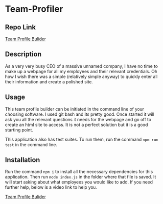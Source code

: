 # Team-Profiler

## Repo Link

[Team Profile Bulider](https://github.com/sikandersultan/Team-Profiler)

## Description 

As a very very busy CEO of a massive unnamed company, I have no time to make up a webpage for all my employees and their relevant credentials. Oh how I wish there was a simple (relatively simple anyway) to quickly enter all their information and create a polished site.

## Usage

This team profile builder can be initiated in the command line of your choosing software. I used git bash and its pretty good. Once started it will ask you all the relevant questions it needs for the webpage and go off to create an html site to access. It is not a perfect solution but it is a good starting point.

This application also has test suites. To run them, run the command `npm run test` in the command line.

## Installation

Run the command `npm i` to install all the necessary dependencies for this application. Then run `node index.js` in the folder where that file is saved. It will start asking about what employees you would like to add. If you need further help, below is a video link to help you.

[Team Profile Bulider](https://youtu.be/kUKRJMrXamA)
